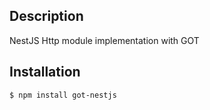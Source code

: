## Description

NestJS Http module implementation with GOT

## Installation

```bash
$ npm install got-nestjs
```

